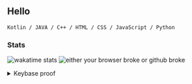 ## Hello
```
Kotlin / JAVA / C++ / HTML / CSS / JavaScript / Python
```

### Stats
![wakatime stats](https://github-readme-stats.vercel.app/api/wakatime?username=sourTaste000)
![either your browser broke or github broke](https://github-readme-stats.vercel.app/api?username=sourTaste000&theme=vue&count_private=true&include_all_commits=true)

<details>
  <summary>Keybase proof</summary>

I hereby claim:

  * I am sourtaste000 on github.
  * I am sourtaste000 (https://keybase.io/sourtaste000) on keybase.
  * I have a public key ASAzkTimOJypUxz4SIFt9_EXKp798oo3SNJToXmuRxSpTgo

To claim this, I am signing this object:

```json
{
  "body": {
    "key": {
      "eldest_kid": "01013fb4717fff27fa9afb7ce40601649285a4f0042f90502953d76ff3234c231e570a",
      "host": "keybase.io",
      "kid": "0120339138a6389ca9531cf848816df7f1172a9efdf28a3748d253a179ae4714a94e0a",
      "uid": "16983795d54e37e8e8b9122320159919",
      "username": "sourtaste000"
    },
    "merkle_root": {
      "ctime": 1602610316,
      "hash": "7744d0668983765aca5e7ec78ee417da231b3eba4752114bee4c40a8c7a081cf926bdc18951d5c9b76de139f6e85671d72c9eaa67bf7ae9989f571fe8dae803e",
      "hash_meta": "a59d56836b35079d6480b4609e55aad2a7e5db6295d652687ddc7aa857be7d0d",
      "seqno": 17818573
    },
    "service": {
      "entropy": "NqYyV6pZ2Zurdtri4YOO5XrP",
      "name": "github",
      "username": "sourtaste000"
    },
    "type": "web_service_binding",
    "version": 2
  },
  "client": {
    "name": "keybase.io go client",
    "version": "5.5.0"
  },
  "ctime": 1602610345,
  "expire_in": 504576000,
  "prev": "213c87bcd9fc8011baecdacba460b53b02def3c1fdeac7b29df5bb74b0f8ce84",
  "seqno": 43,
  "tag": "signature"
}
```

with the key [ASAzkTimOJypUxz4SIFt9_EXKp798oo3SNJToXmuRxSpTgo](https://keybase.io/sourtaste000), yielding the signature:

```
hKRib2R5hqhkZXRhY2hlZMOpaGFzaF90eXBlCqNrZXnEIwEgM5E4pjicqVMc+EiBbffxFyqe/fKKN0jSU6F5rkcUqU4Kp3BheWxvYWTESpcCK8QgITyHvNn8gBG67NrLpGC1OwLe88H96seynfW7dLD4zoTEIEgTsCEOWQPcqypDmy5yvMULh95zIpXTSb8BY0e90ewrAgHCo3NpZ8RA1IgfWgHIq4Jqr0iYpSjA0vr0xB0AZuhNAL5dsrYbBgMQmR2sv0RgxYfuGa6xGaU23bx7VlpiO1oXtL0OVBNzDqhzaWdfdHlwZSCkaGFzaIKkdHlwZQildmFsdWXEIMLfJ0erVV74Zxaw0xVNIaFOoOsNwpZ4nK3HIstWTh7so3RhZ80CAqd2ZXJzaW9uAQ==

```

And finally, I am proving ownership of the github account by posting this as a gist.

### My publicly-auditable identity:

https://keybase.io/sourtaste000

### From the command line:

Consider the [keybase command line program](https://keybase.io/download).

```bash
# look me up
keybase id sourtaste000
```
</details>
